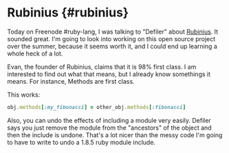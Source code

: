 # Rubinius {#rubinius}

Today on Freenode #ruby-lang, I was talking to "Defiler" about [Rubinius](https://rubini.us). It sounded great. I'm going to look into working on this open source project over the summer, because it seems worth it, and I could end up learning a whole heck of a lot.

Evan, the founder of Rubinius, claims that it is 98% first class. I am interested to find out what that means, but I already know somethings it means. For instance, Methods are first class.

This works:

```ruby
obj.methods[:my_fibonacci] = other_obj.methods[:fibonacci]
```

Also, you can undo the effects of including a module very easily. Defiler says you just remove the module from the "ancestors" of the object and then the include is undone. That's a lot nicer than the messy code I'm going to have to write to undo a 1.8.5 ruby module include.

